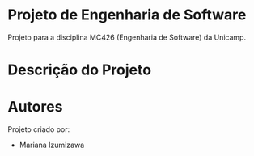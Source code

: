 # Projeto de Engenharia de Software

Projeto para a disciplina MC426 (Engenharia de Software) da Unicamp.

# Descrição do Projeto

<!--- Descrever o tema do projeto -->

# Autores

Projeto criado por:

<!--- Adicione seu nome abaixo -->

- Mariana Izumizawa
